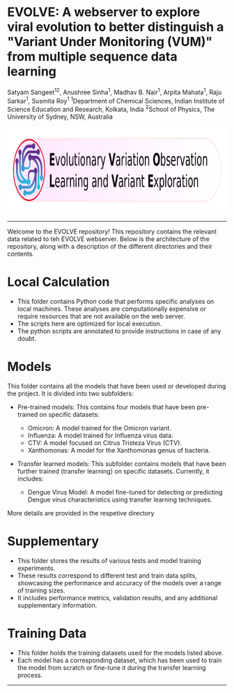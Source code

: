 # EVOLVE: A webserver to explore viral evolution to better distinguish a "Variant Under Monitoring (VUM)" from multiple sequence data learning
Satyam Sangeet<sup>12</sup>, Anushree Sinha<sup>1</sup>, Madhav B. Nair<sup>1</sup>, Arpita Mahata<sup>1</sup>, Raju Sarkar<sup>1</sup>, Susmita Roy<sup>1</sup>
<sup>1</sup>Department of Chemical Sciences, Indian Institute of Science Education and Research, Kolkata, India
<sup>2</sup>School of Physics, The University of Sydney, NSW, Australia

<img src="logo.jpg"  alt="Evolve Logo" height="200">

***
Welcome to the EVOLVE repository! This repository contains the relevant data related to teh EVOLVE webserver. Below is the architecture of the repository, along with a description of the different directories and their contents.

# Local Calculation
- This folder contains Python code that performs specific analyses on local machines. These analyses are computationally expensive or require resources that are not available on the web server. 
- The scripts here are optimized for local execution.
- The python scripts are annotated to provide instructions in case of any doubt.

# Models
This folder contains all the models that have been used or developed during the project. It is divided into two subfolders:
- Pre-trained models: This contains four models that have been pre-trained on specific datasets:
  - Omicron: A model trained for the Omicron variant.
  - Influenza: A model trained for Influenza virus data.
  - CTV: A model focused on Citrus Tristeza Virus (CTV).
  - Xanthomonas: A model for the Xanthomonas genus of bacteria.

- Transfer learned models: This subfolder contains models that have been further trained (transfer learning) on specific datasets. Currently, it includes:
  - Dengue Virus Model: A model fine-tuned for detecting or predicting Dengue virus characteristics using transfer learning techniques.

More details are provided in the respetive directory

# Supplementary
- This folder stores the results of various tests and model training experiments.
- These results correspond to different test and train data splits, showcasing the performance and accuracy of the models over a range of training sizes.
- It includes performance metrics, validation results, and any additional supplementary information.

# Training Data
- This folder holds the training datasets used for the models listed above.
- Each model has a corresponding dataset, which has been used to train the model from scratch or fine-tune it during the transfer learning process.

***
